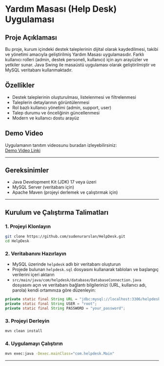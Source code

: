 # Yardım Masası (Help Desk) Uygulaması

## Proje Açıklaması
Bu proje, kurum içindeki destek taleplerinin dijital olarak kaydedilmesi, takibi ve yönetimi amacıyla geliştirilmiş Yardım Masası uygulamasıdır. Farklı kullanıcı rolleri (admin, destek personeli, kullanıcı) için ayrı arayüzler ve yetkiler sunar. Java Swing ile masaüstü uygulaması olarak geliştirilmiştir ve MySQL veritabanı kullanmaktadır.

## Özellikler
- Destek taleplerinin oluşturulması, listelenmesi ve filtrelenmesi
- Taleplerin detaylarının görüntülenmesi
- Rol bazlı kullanıcı yönetimi (admin, support, user)
- Talep durumu ve önceliğinin güncellenmesi
- Modern ve kullanıcı dostu arayüz

## Demo Video
Uygulamanın tanıtım videosunu buradan izleyebilirsiniz:  
[Demo Video Linki](https://drive.google.com/drive/folders/1bBR9gtGs6v75wX1kH03--iZmzm6dSAlF?usp=share_link)

---

## Gereksinimler
- Java Development Kit (JDK) 17 veya üzeri
- MySQL Server (veritabanı için)
- Apache Maven (projeyi derlemek ve çalıştırmak için)

---

## Kurulum ve Çalıştırma Talimatları

### 1. Projeyi Klonlayın
```bash
git clone https://github.com/sudenurarslan/HelpDesk.git
cd HelpDesk
```

### 2. Veritabanını Hazırlayın
- MySQL üzerinde `helpdesk` adlı bir veritabanı oluşturun
- Projede bulunan `helpdesk.sql` dosyasını kullanarak tabloları ve başlangıç verilerini içeri aktarın
- `src/main/java/com/helpdesk/database/DatabaseConnection.java` dosyasını açın ve veritabanı bağlantı bilgilerinizi (URL, kullanıcı adı, parola) kendi ortamınıza göre düzenleyin:

```java
private static final String URL = "jdbc:mysql://localhost:3306/helpdesk";
private static final String USER = "root";
private static final String PASSWORD = "your_password";
```

### 3. Projeyi Derleyin
```bash
mvn clean install
```

### 4. Uygulamayı Çalıştırın
```bash
mvn exec:java -Dexec.mainClass="com.helpdesk.Main"
```

---

